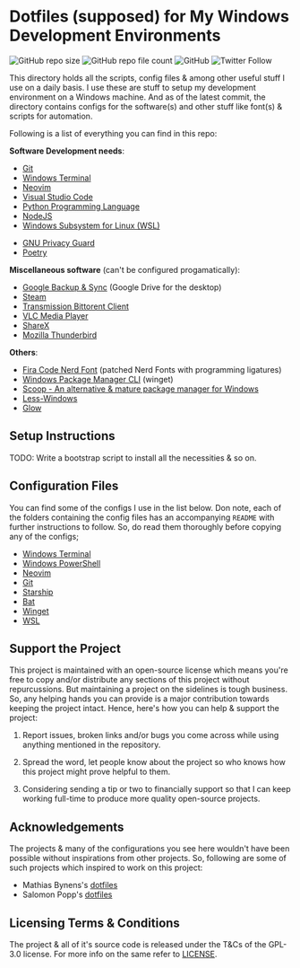 # Dotfiles (supposed) for My Windows Development Environments

![GitHub repo size](https://img.shields.io/github/repo-size/Jarmos-san/dotfiles-windows?label=Repository%20Size&logo=github&style=flat-square) ![GitHub repo file count](https://img.shields.io/github/directory-file-count/Jarmos-san/dotfiles-windows?label=%23%20of%20Files&logo=github&style=flat-square) ![GitHub](https://img.shields.io/github/license/Jarmos-san/dotfiles-windows?label=Licensed%20Under&logo=github&style=flat-square) ![Twitter Follow](https://img.shields.io/twitter/follow/Jarmosan?style=social)

This directory holds all the scripts, config files & among other useful stuff I use on a daily basis. I use these are stuff to setup my development environment on a Windows machine. And as of the latest commit, the directory contains configs for the software(s) and other stuff like font(s) & scripts for automation.

Following is a list of everything you can find in this repo:

**Software Development needs**:

- [Git][Git]
- [Windows Terminal][Windows Terminal]
- [Neovim][Neovim]
- [Visual Studio Code][VSCode]
- [Python Programming Language][Python]
- [NodeJS][NodeJS]
- [Windows Subsystem for Linux (WSL)][WSL]
<!-- - [MongoDB][MongoDB] (can't automate it's installation because of this: [Winget Issue #874][Winget Issue #874]) -->
- [GNU Privacy Guard][GPG]
- [Poetry][Python-Poetry]
<!-- - [Docker][Docker] -->

**Miscellaneous software** (can't be configured progamatically):

- [Google Backup & Sync][Google Backup & Sync] (Google Drive for the desktop)
- [Steam][Steam]
- [Transmission Bittorent Client][Transmission]
- [VLC Media Player][VLC]
- [ShareX][ShareX]
- [Mozilla Thunderbird][Mozilla Thunderbird]

**Others**:

- [Fira Code Nerd Font][Fira Code Nerd Font] (patched Nerd Fonts with programming ligatures)
- [Windows Package Manager CLI][Winget] (winget)
- [Scoop - An alternative & mature package manager for Windows][Scoop]
- [Less-Windows][Less]
- [Glow][Glow]

## Setup Instructions

TODO: Write a bootstrap script to install all the necessities & so on.

## Configuration Files

You can find some of the configs I use in the list below. Don note, each of the folders containing the config files has an accompanying `README` with further instructions to follow. So, do read them thoroughly before copying any of the configs;

- [Windows Terminal](./configs/windows-terminal)
- [Windows PowerShell](./configs/windows-powershell)
- [Neovim](./configs/neovim)
- [Git](./configs/git)
- [Starship](./configs/starship)
- [Bat](./configs/bat)
- [Winget](./configs/winget)
- [WSL](./configs/wsl)

## Support the Project

This project is maintained with an open-source license which means you're free to copy and/or distribute any sections of this project without repurcussions. But maintaining a project on the sidelines is tough business. So, any helping hands you can provide is a major contribution towards keeping the project intact. Hence, here's how you can help & support the project:

1. Report issues, broken links and/or bugs you come across while using anything mentioned in the repository.

2. Spread the word, let people know about the project so who knows how this project might prove helpful to them.

3. Considering sending a tip or two to financially support so that I can keep working full-time to produce more quality open-source projects.

## Acknowledgements

The projects & many of the configurations you see here wouldn't have been possible without inspirations from other projects. So, following are some of such projects which inspired to work on this project:

- Mathias Bynens's [dotfiles](https://mths.be/dotfiles)
- Salomon Popp's [dotfiles](https://github.com/disrupted/dotfiles)

## Licensing Terms & Conditions

The project & all of it's source code is released under the T&Cs of the GPL-3.0 license. For more info on the same refer to [LICENSE](./LICENSE).

<!-- Reference Links -->
[Windows Terminal]: https://github.com/microsoft/terminal
[Neovim]: https://neovim.io/
[Fira Code Nerd Font]: https://github.com/ryanoasis/nerd-fonts/tree/master/patched-fonts/FiraCode
[Steam]: https://store.steampowered.com/
[VSCode]: https://code.visualstudio.com/
[Transmission]: https://transmissionbt.com/
[VLC]: https://www.videolan.org/
[Python]: https://www.python.org/
[ShareX]: https://getsharex.com/
[Google Backup & Sync]: https://www.google.com/drive/download/
[Docker]: https://www.docker.com/
[Git]: https://git-scm.com/
[NodeJS]: https://nodejs.org/en/
[Winget]: https://github.com/microsoft/winget-cli
[MongoDB]: https://www.mongodb.com/
[Winget Issue #874]: https://github.com/microsoft/winget-cli/issues/874
[GPG]: https://gnupg.org/
[Mozilla Thunderbird]: https://www.thunderbird.net/en-US/
[Python-Poetry]: https://github.com/python-poetry/poetry
[Scoop]: https://scoop.sh/
[Less]: https://github.com/jftuga/less-Windows
[Glow]: https://github.com/charmbracelet/glow
[WSL]: https://docs.microsoft.com/en-us/windows/wsl/
